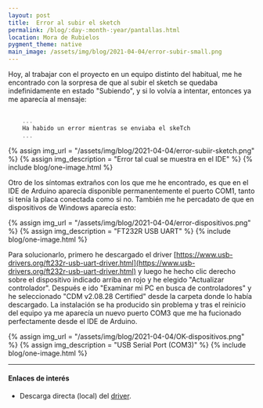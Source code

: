 ```yaml
---
layout: post
title:  Error al subir el sketch
permalink: /blog/:day-:month-:year/pantallas.html
location: Mora de Rubielos
pygment_theme: native
main_image: /assets/img/blog/2021-04-04/error-subir-small.png
---
```

Hoy, al trabajar con el proyecto en un equipo distinto del habitual, me he encontrado con la sorpresa de que al subir el sketch se quedaba indefinidamente en estado "Subiendo", y si lo volvía a intentar, entonces ya me aparecía al mensaje: 

```c++
    
    ...
    Ha habido un error mientras se enviaba el skeTch
    ...

```

{% assign img_url = "/assets/img/blog/2021-04-04/error-subiir-sketch.png" %}
{% assign img_description = "Error tal cual se muestra en el IDE" %}
{% include blog/one-image.html %}

Otro de los síntomas extraños con los que me he encontrado, es que en el IDE de Arduino aparecía disponible permanentemente el puerto COM1, tanto si tenía la placa conectada como si no. También me he percadato de que en dispositivos de Windows aparecía esto:

{% assign img_url = "/assets/img/blog/2021-04-04/error-dispositivos.png" %}
{% assign img_description = "FT232R USB UART" %}
{% include blog/one-image.html %}

Para solucionarlo, primero he descargado el driver [https://www.usb-drivers.org/ft232r-usb-uart-driver.html](https://www.usb-drivers.org/ft232r-usb-uart-driver.html) y luego he hecho clic derecho sobre el dispositivo indicado arriba en rojo y he elegido "Actualizar controlador". Después e ido "Examinar mi PC en busca de controladores" y he seleccionado "CDM v2.08.28 Certified" desde la carpeta donde lo había descargado. La instalación se ha producido sin problema y tras el reinicio del equipo ya me aparecía un nuevo puerto COM3 que me ha fucionado perfectamente desde el IDE de Arduino.

{% assign img_url = "/assets/img/blog/2021-04-04/OK-dispositivos.png" %}
{% assign img_description = "USB Serial Port (COM3)" %}
{% include blog/one-image.html %}

---

#### Enlaces de interés
- Descarga directa (local) del [driver](/assets/drivers/CDM-2.08.28-WHQL-Certified1.zip).
